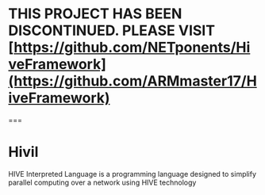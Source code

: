 # THIS PROJECT HAS BEEN DISCONTINUED. PLEASE VISIT [https://github.com/NETponents/HiveFramework](https://github.com/ARMmaster17/HiveFramework)

===

# Hivil
HIVE Interpreted Language is a programming language designed to simplify parallel computing over a network using HIVE technology
